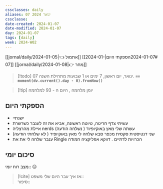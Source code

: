 ```yaml
---
cssclasses: daily
aliases: 07 ינואר 2024
cssclasse: 
date-created: 2024-01-07
date-modified: 2024-01-07
day: 2024-01-07
tags: [daily]
week: 2024-W02
---
```


[[jornal/daily/2024-01-05|👈 אתמול]] [[2024-01-07#הספקתי היום|2024-01-07]] [[jornal/daily/2024-01-08|👉 מחר]]

> [!todo]  07 ינואר, יום ראשון, 7 ימים או 1 שבועות מתחילת השנה. **`== moment(dv.current().day - 0).fromNow()`**

> [!tip]  יומן מלחמה , היום ה - 93 למלחמה

## הספקתי היום

- ישנתיי
- עשיתי צדף חריטה, טיוטה ראשונה,  אביא את זה לענבר כשרשרת
- איילת מהרצליה nerds עשתה שלי מאץ באוקיופיוד ( נשלחה הודעה)
- שני דנטיסטית סקסית מכפר סבא שלחה לי מאץ באוקיופיד ( לא שלחתי הודעה)
- ענבר שלחה לי את את Ringle הכרויות לדתיים . דווקא אפליקציה חמודה

## סיכום יומי

מצב רוח יומי:: 😑

> [!cite] אז איך עבר היום שלי
משפט::  
סיפור::
